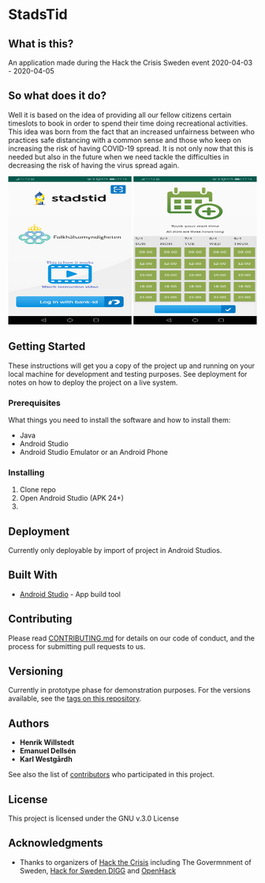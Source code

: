 # StadsTid

## What is this?

An application made during the Hack the Crisis Sweden event 2020-04-03 - 2020-04-05

## So what does it do?

Well it is based on the idea of providing all our fellow citizens certain timeslots to book in order to spend their time doing recreational activities. This idea was born from the fact that an increased unfairness between who practices safe distancing with a common sense and those who keep on increasing the risk of having COVID-19 spread. It is not only now that this is needed but also in the future when we need tackle the difficulties in decreasing the risk of having the virus spread again.  

<img src="https://github.com/EmanuelDellsen/StadsTid/blob/master/Android/assets/images/start_screen.jpg" width="250" height="300">
<img src="https://github.com/EmanuelDellsen/StadsTid/blob/master/Android/assets/images/booking_screen.jpg" width="250" height="300">

## Getting Started

These instructions will get you a copy of the project up and running on your local machine for development and testing purposes. See deployment for notes on how to deploy the project on a live system.

### Prerequisites

What things you need to install the software and how to install them:
* Java
* Android Studio
* Android Studio Emulator or an Android Phone

### Installing

1. Clone repo
2. Open Android Studio (APK 24+)
3. 

## Deployment

Currently only deployable by import of project in Android Studios. 

## Built With

* [Android Studio](https://developer.android.com/studio) - App build tool

## Contributing

Please read [CONTRIBUTING.md](https://gist.github.com/PurpleBooth/b24679402957c63ec426) for details on our code of conduct, and the process for submitting pull requests to us.

## Versioning

Currently in prototype phase for demonstration purposes. 
For the versions available, see the [tags on this repository](https://github.com/your/project/tags).

## Authors

* **Henrik Willstedt**
* **Emanuel Dellsén**
* **Karl Westgårdh**

See also the list of [contributors](https://github.com/your/project/contributors) who participated in this project.

## License

This project is licensed under the GNU v.3.0 License

## Acknowledgments

* Thanks to organizers of [Hack the Crisis](https://www.hackthecrisis.se/) including The Govermnment of Sweden, [Hack for Sweden](https://hackforsweden.se/),[DIGG](https://www.digg.se/) and [OpenHack](https://www.openhack.io/)

